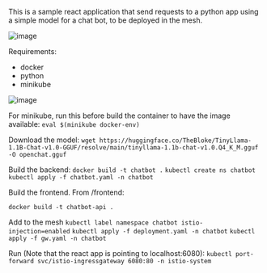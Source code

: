 This is a sample react application that send requests to a python app using a simple model for a chat bot, to be deployed in the mesh. 

![image](https://github.com/user-attachments/assets/66c837c8-35da-4591-96ef-2f58b52295fd)

Requirements: 
- docker
- python
- minikube 

![image](https://github.com/user-attachments/assets/cfbc76eb-1cdf-4eb3-9a50-66c8d684ac7d)

For minikube, run this before build the container to have the image available:
`eval $(minikube docker-env)`

Download the model: 
`wget https://huggingface.co/TheBloke/TinyLlama-1.1B-Chat-v1.0-GGUF/resolve/main/tinyllama-1.1b-chat-v1.0.Q4_K_M.gguf -O openchat.gguf`

Build the backend:
`docker build -t chatbot .`
`kubectl create ns chatbot`
`kubectl apply -f chatbot.yaml -n chatbot`

Build the frontend. From /frontend: 

`docker build -t chatbot-api .`

Add to the mesh
`kubectl label namespace chatbot istio-injection=enabled`
`kubectl apply -f deployment.yaml -n chatbot`
`kubectl apply -f gw.yaml -n chatbot`


Run (Note that the react app is pointing to localhost:6080): 
`kubectl port-forward svc/istio-ingressgateway 6080:80 -n istio-system`
